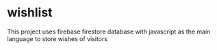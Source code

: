 # wishlist
This project uses firebase firestore database with javascript as the main language to store wishes of visitors
